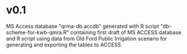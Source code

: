 # v0.1

MS Access database "qrma-db.accdb" generated with R script "db-scheme-for-kwb-qmra.R"
containing first draft of MS ACCESS database and R script using data from Old Ford Public Irrigation 
scenario for generating and exporting the tables to ACCESS
